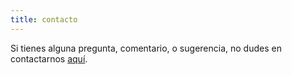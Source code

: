 ```yaml
---
title: contacto
---
```


Si tienes alguna pregunta, comentario, o sugerencia, no dudes en contactarnos [aquí](mailto:fernandopalafox@utexas.edu).